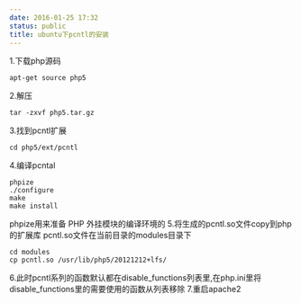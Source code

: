 ```yaml
---
date: 2016-01-25 17:32
status: public
title: ubuntu下pcntl的安装
---
```


1.下载php源码
```
apt-get source php5
```
2.解压
```
tar -zxvf php5.tar.gz
```
3.找到pcntl扩展
```
cd php5/ext/pcntl
```
4.编译pcntal
```
phpize
./configure
make
make install
```
phpize用来准备 PHP 外挂模块的编译环境的
5.将生成的pcntl.so文件copy到php的扩展库
pcntl.so文件在当前目录的modules目录下
```
cd modules
cp pcntl.so /usr/lib/php5/20121212+lfs/
```
6.此时pcntl系列的函数默认都在disable_functions列表里,在php.ini里将disable_functions里的需要使用的函数从列表移除
7.重启apache2